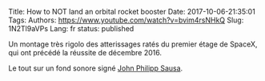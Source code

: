 Title: How to NOT land an orbital rocket booster
Date: 2017-10-06-21:35:01
Tags: 
Authors: https://www.youtube.com/watch?v=bvim4rsNHkQ
Slug: 1N2Tl9aVPs
Lang: fr
status: published

Un montage très rigolo des atterissages ratés du premier étage de SpaceX,
qui ont précédé la réussite de décembre 2016.

Le tout sur un fond sonore signé [John Philipp Sausa](https://www.youtube.com/watch?v=ov1kjVvYpWk).
